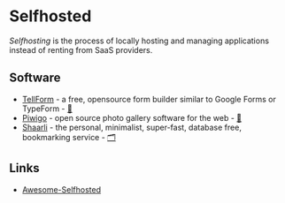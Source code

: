 # Selfhosted

<dfn>Selfhosting</dfn> is the process of locally hosting and managing applications instead of renting from SaaS providers.

## Software

-   [TellForm][1] - a free, opensource form builder similar to Google Forms or TypeForm - [:octopus:][2]
-   [Piwigo][3] - open source photo gallery software for the web - [:octopus:][4]
-   [Shaarli](https://github.com/shaarli/Shaarli) - the personal, minimalist, super-fast, database free, bookmarking service - [:card_index_dividers:](https://shaarli.readthedocs.io/)

## Links

-   [Awesome-Selfhosted][5]

[1]: https://tellform.com/

[2]: https://github.com/tellform/tellform

[3]: https://piwigo.org/

[4]: https://github.com/Piwigo

[5]: https://github.com/Kickball/awesome-selfhosted

